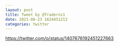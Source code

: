 ```yaml
--- 
layout: post 
title: Tweet by @Traderns1 
date: 2021-06-23 1624451213 
categories: twitter 
--- 
```

https://twitter.com/o/status/1407676192451227663